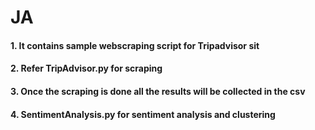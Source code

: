 # JA
#### 1. It contains sample webscraping script for Tripadvisor sit
#### 2. Refer TripAdvisor.py for scraping
#### 3. Once the scraping is done all the results will be collected in the csv
#### 4. SentimentAnalysis.py for sentiment analysis and clustering 
